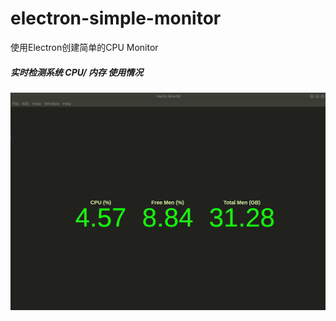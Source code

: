 # electron-simple-monitor
使用Electron创建简单的CPU Monitor

##### 实时检测系统 CPU/ 内存 使用情况 
![界面](./Peek_2020-08-20_14-20.gif)